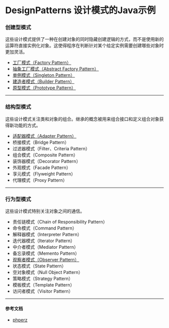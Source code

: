 # DesignPatterns  设计模式的Java示例

### 创建型模式
这些设计模式提供了一种在创建对象的同时隐藏创建逻辑的方式，而不是使用新的运算符直接实例化对象。这使得程序在判断针对某个给定实例需要创建哪些对象时更加灵活。

* [工厂模式（Factory Pattern）](https://github.com/103style/DesignPatterns/tree/master/app/src/main/java/com/lxk/designpatterns/FactoryPattern)
* [抽象工厂模式（Abstract Factory Pattern）](https://github.com/103style/DesignPatterns/tree/master/app/src/main/java/com/lxk/designpatterns/AbstractFactoryPattern)
* [单例模式（Singleton Pattern）](https://github.com/103style/DesignPatterns/tree/master/app/src/main/java/com/lxk/designpatterns/SingletonPattern)
* [建造者模式（Builder Pattern）](https://github.com/103style/DesignPatterns/tree/master/app/src/main/java/com/lxk/designpatterns/BuilderPattern)
* [原型模式（Prototype Pattern）](https://github.com/103style/DesignPatterns/tree/master/app/src/main/java/com/lxk/designpatterns/PrototypePattern)

---

### 结构型模式
这些设计模式关注类和对象的组合。继承的概念被用来组合接口和定义组合对象获得新功能的方式。

* [适配器模式（Adapter Pattern）](https://github.com/103style/DesignPatterns/tree/master/app/src/main/java/com/lxk/designpatterns/AdapterPattern)
* 桥接模式（Bridge Pattern）
* 过滤器模式（Filter、Criteria Pattern）
* 组合模式（Composite Pattern）
* 装饰器模式（Decorator Pattern）
* 外观模式（Facade Pattern）
* 享元模式（Flyweight Pattern）
* 代理模式（Proxy Pattern）

---

### 行为型模式
这些设计模式特别关注对象之间的通信。

* 责任链模式（Chain of Responsibility Pattern）
* 命令模式（Command Pattern）
* 解释器模式（Interpreter Pattern）
* 迭代器模式（Iterator Pattern）
* 中介者模式（Mediator Pattern）
* 备忘录模式（Memento Pattern）
* [观察者模式（Observer Pattern）](https://github.com/103style/DesignPatterns/tree/master/app/src/main/java/com/lxk/designpatterns/ObserverPattern)
* 状态模式（State Pattern）
* 空对象模式（Null Object Pattern）
* 策略模式（Strategy Pattern）
* 模板模式（Template Pattern）
* 访问者模式（Visitor Pattern）

---

#### 参考文档
* [phperz](http://www.phperz.com/special/40.html)